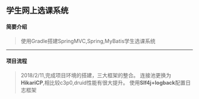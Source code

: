 ## 学生网上选课系统
#### 简要介绍
> 使用Gradle搭建SpringMVC,Spring,MyBatis学生选课系统
- - -
#### 项目流程
> 2018/2/11,完成项目环境的搭建，三大框架的整合。
> 连接池更换为**HikariCP**,相比较c3p0,druid性能有很大提升。
> 使用**Slf4j+logback**配置日志框架
 